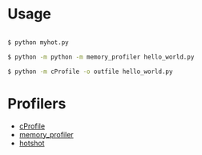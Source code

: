 # Usage

```sh

$ python myhot.py

$ python -m python -m memory_profiler hello_world.py

$ python -m cProfile -o outfile hello_world.py 

```

# Profilers

* [cProfile]
* [memory_profiler]
* [hotshot]



[cProfile]: <https://docs.python.org/2/library/profile.html>
[memory_profiler]: <https://pypi.python.org/pypi/memory_profiler>
[hotshot]: <https://docs.python.org/2/library/hotshot.html>
